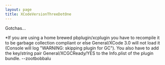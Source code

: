 ```yaml
---
layout: page
title: XCodeVersionThreeDotOne
---
```




Gotchas...

*If you are using a home brewed pbplugin/xcplugin you have to recompile it to be garbage collection compliant or else General/XCode 3.0 will not load it (Console will log "WARNING: skipping plugin for GC"). You also have to add the key/string pair General/XCGCReady/YES to the Info.plist of the plugin bundle. --zootbobbalu
